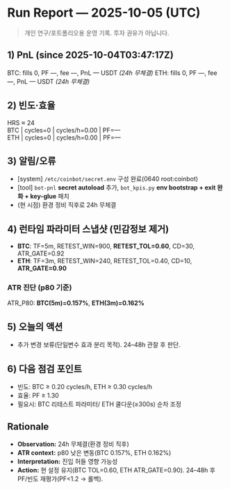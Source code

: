 # Run Report — 2025-10-05 (UTC)

> 개인 연구/포트폴리오용 운영 기록. 투자 권유가 아닙니다.

## 1) PnL (since 2025-10-04T03:47:17Z)
BTC: fills 0, PF —, fee —, PnL — USDT *(24h 무체결)*
ETH: fills 0, PF —, fee —, PnL — USDT *(24h 무체결)*

## 2) 빈도·효율
HRS ≈ 24  
BTC | cycles=0 | cycles/h=0.00 | PF=—  
ETH | cycles=0 | cycles/h=0.00 | PF=—

## 3) 알림/오류
- [system] `/etc/coinbot/secret.env` 구성 완료(0640 root:coinbot)
- [tool] `bot-pnl` **secret autoload** 추가, `bot_kpis.py` **env bootstrap + exit 완화 + key-glue** 패치
- (현 시점) 환경 정비 직후로 24h 무체결

## 4) 런타임 파라미터 스냅샷 (민감정보 제거)
- **BTC**: TF=5m, RETEST_WIN=900, **RETEST_TOL=0.60**, CD=30, ATR_GATE=0.92  
- **ETH**: TF=3m, RETEST_WIN=240, RETEST_TOL=0.40, CD=10, **ATR_GATE=0.90**

### ATR 진단 (p80 기준)
ATR_P80: **BTC(5m)=0.157%**, **ETH(3m)=0.162%**

## 5) 오늘의 액션
- 추가 변경 보류(단일변수 효과 분리 목적). 24–48h 관찰 후 판단.

## 6) 다음 점검 포인트
- 빈도: BTC ≥ 0.20 cycles/h, ETH ≥ 0.30 cycles/h
- 효율: PF ≥ 1.30
- 필요시: BTC 리테스트 파라미터/ ETH 쿨다운(≥300s) 순차 조정

## Rationale
- **Observation:** 24h 무체결(환경 정비 직후)  
- **ATR context:** p80 낮은 변동(BTC 0.157%, ETH 0.162%)  
- **Interpretation:** 진입 허들 영향 가능성  
- **Action:** 현 설정 유지(BTC TOL=0.60, ETH ATR_GATE=0.90). 24–48h 후 PF/빈도 재평가(PF<1.2 → 롤백).
